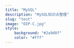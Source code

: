 ```yaml
---
title: "MySQL"
description: "MySQL知识点整理"
slug: "test"
image: "OIP-C.jpg"
style:
    background: "#2a9d8f"
    color: "#fff"
---
```

